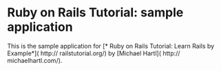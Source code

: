 # Ruby on Rails Tutorial: sample application 

This is the sample application for [* Ruby on Rails Tutorial: Learn Rails by Example*]( http:// railstutorial.org/) by [Michael Hartl]( http:// michaelhartl.com/).

